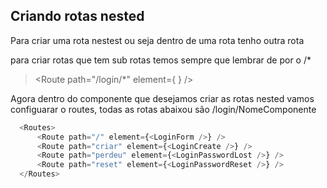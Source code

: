 ## Criando rotas nested

Para criar uma rota nestest ou seja dentro de uma rota tenho outra rota

para criar rotas que tem sub rotas temos sempre que lembrar de por o /*
> <Route path="/login/*" element={ <Login /> } />

Agora dentro do componente que desejamos criar as rotas nested vamos configuarar o routes, todas as rotas abaixou são /login/NomeComponente

``` javascript
  <Routes>
      <Route path="/" element={<LoginForm />} />
      <Route path="criar" element={<LoginCreate />} />
      <Route path="perdeu" element={<LoginPasswordLost />} />
      <Route path="reset" element={<LoginPasswordReset />} />
  </Routes>
```
